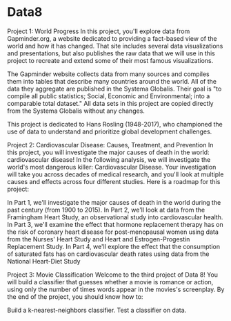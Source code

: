 # Data8
Project 1: World Progress
In this project, you'll explore data from Gapminder.org, a website dedicated to providing a fact-based view of the world and how it has changed. That site includes several data visualizations and presentations, but also publishes the raw data that we will use in this project to recreate and extend some of their most famous visualizations.

The Gapminder website collects data from many sources and compiles them into tables that describe many countries around the world. All of the data they aggregate are published in the Systema Globalis. Their goal is "to compile all public statistics; Social, Economic and Environmental; into a comparable total dataset." All data sets in this project are copied directly from the Systema Globalis without any changes.

This project is dedicated to Hans Rosling (1948-2017), who championed the use of data to understand and prioritize global development challenges.

Project 2: Cardiovascular Disease: Causes, Treatment, and Prevention
In this project, you will investigate the major causes of death in the world: cardiovascular disease!
In the following analysis, we will investigate the world's most dangerous killer: Cardiovascular Disease. Your investigation will take you across decades of medical research, and you'll look at multiple causes and effects across four different studies.
Here is a roadmap for this project:

In Part 1, we'll investigate the major causes of death in the world during the past century (from 1900 to 2015).
In Part 2, we'll look at data from the Framingham Heart Study, an observational study into cardiovascular health.
In Part 3, we'll examine the effect that hormone replacement therapy has on the risk of coronary heart disease for post-menopausal women using data from the Nurses' Heart Study and Heart and Estrogen-Progestin Replacement Study.
In Part 4, we'll explore the effect that the consumption of saturated fats has on cardiovascular death rates using data from the National Heart-Diet Study

Project 3: Movie Classification
Welcome to the third project of Data 8! You will build a classifier that guesses whether a movie is romance or action, using only the number of times words appear in the movies's screenplay. By the end of the project, you should know how to:

Build a k-nearest-neighbors classifier.
Test a classifier on data.
